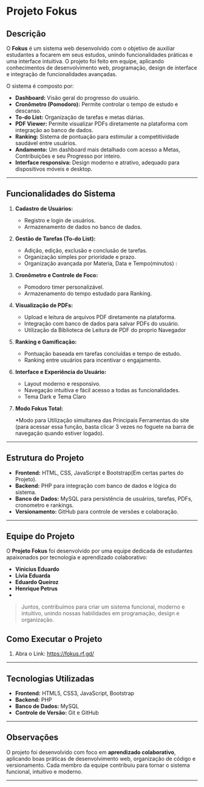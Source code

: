# Projeto Fokus

## Descrição

O **Fokus** é um sistema web desenvolvido com o objetivo de auxiliar estudantes a focarem em seus estudos, unindo funcionalidades práticas e uma interface intuitiva.
O projeto foi feito em equipe, aplicando conhecimentos de desenvolvimento web, programação, design de interface e integração de funcionalidades avançadas.

O sistema é composto por:

* **Dashboard:** Visão geral do progresso do usuário.
* **Cronômetro (Pomodoro):** Permite controlar o tempo de estudo e descanso.
* **To-do List:** Organização de tarefas e metas diárias.
* **PDF Viewer:** Permite visualizar PDFs diretamente na plataforma com integração ao banco de dados.
* **Ranking:** Sistema de pontuação para estimular a competitividade saudável entre usuários.
* **Andamento:** Um dashboard mais detalhado com acesso a Metas, Contribuições e seu Progresso por inteiro.
* **Interface responsiva:** Design moderno e atrativo, adequado para dispositivos móveis e desktop.

---

## Funcionalidades do Sistema

1. **Cadastro de Usuários:**

   * Registro e login de usuários.
   * Armazenamento de dados no banco de dados.

2. **Gestão de Tarefas (To-do List):**

   * Adição, edição, exclusão e conclusão de tarefas.
   * Organização simples por prioridade e prazo.
   * Organização avançada por Materia, Data e Tempo(minutos) :
     
3. **Cronômetro e Controle de Foco:**

   * Pomodoro timer personalizável.
   * Armazenamento do tempo estudado para Ranking.

4. **Visualização de PDFs:**

   * Upload e leitura de arquivos PDF diretamente na plataforma.
   * Integração com banco de dados para salvar PDFs do usuário.
   * Utilização da Biblioteca de Leitura de PDF do proprio Navegador

5. **Ranking e Gamificação:**

   * Pontuação baseada em tarefas concluídas e tempo de estudo.
   * Ranking entre usuários para incentivar o engajamento.

6. **Interface e Experiência do Usuário:**

   * Layout moderno e responsivo.
   * Navegação intuitiva e fácil acesso a todas as funcionalidades.
   * Tema Dark e Tema Claro

7. **Modo Fokus Total:**

   *Modo para Utilização simultanea das Principais Ferramentas do site
   (para acessar essa função, basta clicar 3 vezes no foguete na barra de
   navegação quando estiver logado).

---

## Estrutura do Projeto

* **Frontend:** HTML, CSS, JavaScript e Bootstrap(Em certas partes do Projeto).
* **Backend:** PHP para integração com banco de dados e lógica do sistema.
* **Banco de Dados:** MySQL para persistência de usuários, tarefas, PDFs, cronometro e rankings.
* **Versionamento:** GitHub para controle de versões e colaboração.

---

## Equipe do Projeto
O **Projeto Fokus** foi desenvolvido por uma equipe dedicada de estudantes apaixonados por tecnologia e aprendizado colaborativo:

- **Vinicius Eduardo**
- **Lívia Eduarda**
- **Eduardo Queiroz**
- **Henrique Petrus**
- 
> Juntos, contribuímos para criar um sistema funcional, moderno e intuitivo, unindo nossas habilidades em programação, design e organização.

## Como Executar o Projeto

1. Abra o Link: https://fokus.rf.gd/ 
---

## Tecnologias Utilizadas

* **Frontend:** HTML5, CSS3, JavaScript, Bootstrap
* **Backend:** PHP
* **Banco de Dados:** MySQL
* **Controle de Versão:** Git e GitHub

---

## Observações

O projeto foi desenvolvido com foco em **aprendizado colaborativo**, aplicando boas práticas de desenvolvimento web, organização de código e versionamento.
Cada membro da equipe contribuiu para tornar o sistema funcional, intuitivo e moderno.

---

